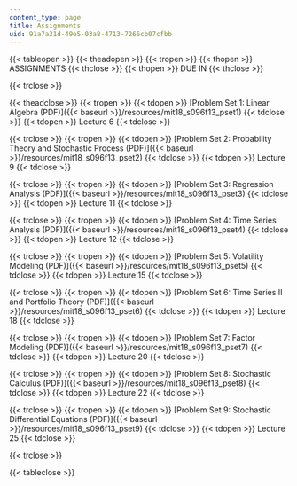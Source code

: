 ```yaml
---
content_type: page
title: Assignments
uid: 91a7a31d-49e5-03a8-4713-7266cb07cfbb
---
```


{{< tableopen >}}
{{< theadopen >}}
{{< tropen >}}
{{< thopen >}}
ASSIGNMENTS
{{< thclose >}}
{{< thopen >}}
DUE IN
{{< thclose >}}

{{< trclose >}}

{{< theadclose >}}
{{< tropen >}}
{{< tdopen >}}
[Problem Set 1: Linear Algebra (PDF)]({{< baseurl >}}/resources/mit18_s096f13_pset1)
{{< tdclose >}}
{{< tdopen >}}
Lecture 6
{{< tdclose >}}

{{< trclose >}}
{{< tropen >}}
{{< tdopen >}}
[Problem Set 2: Probability Theory and Stochastic Process (PDF)]({{< baseurl >}}/resources/mit18_s096f13_pset2)
{{< tdclose >}}
{{< tdopen >}}
Lecture 9
{{< tdclose >}}

{{< trclose >}}
{{< tropen >}}
{{< tdopen >}}
[Problem Set 3: Regression Analysis (PDF)]({{< baseurl >}}/resources/mit18_s096f13_pset3)
{{< tdclose >}}
{{< tdopen >}}
Lecture 11
{{< tdclose >}}

{{< trclose >}}
{{< tropen >}}
{{< tdopen >}}
[Problem Set 4: Time Series Analysis (PDF)]({{< baseurl >}}/resources/mit18_s096f13_pset4)
{{< tdclose >}}
{{< tdopen >}}
Lecture 12
{{< tdclose >}}

{{< trclose >}}
{{< tropen >}}
{{< tdopen >}}
[Problem Set 5: Volatility Modeling (PDF)]({{< baseurl >}}/resources/mit18_s096f13_pset5)
{{< tdclose >}}
{{< tdopen >}}
Lecture 15
{{< tdclose >}}

{{< trclose >}}
{{< tropen >}}
{{< tdopen >}}
[Problem Set 6: Time Series II and Portfolio Theory (PDF)]({{< baseurl >}}/resources/mit18_s096f13_pset6)
{{< tdclose >}}
{{< tdopen >}}
Lecture 18
{{< tdclose >}}

{{< trclose >}}
{{< tropen >}}
{{< tdopen >}}
[Problem Set 7: Factor Modeling (PDF)]({{< baseurl >}}/resources/mit18_s096f13_pset7)
{{< tdclose >}}
{{< tdopen >}}
Lecture 20
{{< tdclose >}}

{{< trclose >}}
{{< tropen >}}
{{< tdopen >}}
[Problem Set 8: Stochastic Calculus (PDF)]({{< baseurl >}}/resources/mit18_s096f13_pset8)
{{< tdclose >}}
{{< tdopen >}}
Lecture 22
{{< tdclose >}}

{{< trclose >}}
{{< tropen >}}
{{< tdopen >}}
[Problem Set 9: Stochastic Differential Equations (PDF)]({{< baseurl >}}/resources/mit18_s096f13_pset9)
{{< tdclose >}}
{{< tdopen >}}
Lecture 25
{{< tdclose >}}

{{< trclose >}}

{{< tableclose >}}
